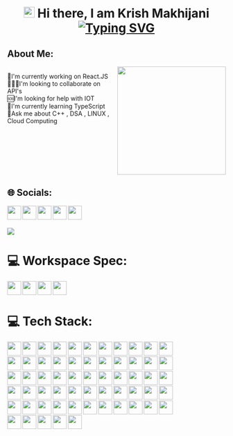 <!-- [![MasterHead](https://firebasestorage.googleapis.com/v0/b/flexi-coding.appspot.com/o/dempgi7-520f8d5f-63d4-4453-8822-dbc149ae27f8.gif?alt=media&token=91c0c7b2-93c3-4029-b011-1a8703c5730d)](https://www.instagram.com/krish.makhijani) -->

<h1 align=center>

<img src="https://raw.githubusercontent.com/aemmadi/aemmadi/master/wave.gif" width="25px">  Hi  there,  I  am  Krish Makhijani </br>
[![Typing SVG](https://readme-typing-svg.herokuapp.com?font=Fira+Code&pause=800&color=F7D315&center=true&random=false&width=435&lines=A+Passionate+WebApp+Developer+;A+Passionate+Competitive+Programmer;A+Googler)](https://github.com/krishmakhijani)

## About Me:

<div style="display: flex; justify-content: flex-start;">
  <div style="align:centre;"><p>🔭I'm currently working on React.JS<br>🧑‍🤝‍🧑I'm looking to collaborate on API's<br>🆘I'm looking for help with IOT<br>🍁I'm currently learning TypeScript<br>💬Ask me about C++ , DSA , LINUX , Cloud Computing</p> </div>
  <div><img src="https://github.com/krishmakhijani/DSA/assets/112251957/07071b90-1036-42ff-980f-6add8f20a106" align="right" width="250" height="250"></div>
</div>


## 🌐 Socials:

<div><a href="https://instagram.com/velocitypanther"><img align="left" height="32" width="32" src="https://cdn.simpleicons.org/instagram/E4405F" />
<div><a href="https://www.linkedin.com/in/krishmakhijani/"><img align="left" height="32" width="32" src="https://cdn.simpleicons.org/linkedin/0A66C2" /></a></div>
<div><a href="https://medium.com/@krishmakhijani"><img align="left" height="32" width="32" src="https://cdn.simpleicons.org/medium/white" /></a></div>
<div><a href="https://music.apple.com/profile/krishmakhijani"><img align="left" height="32" width="32" src="https://cdn.simpleicons.org/applemusic/FA243C" /></a></div>
<div><a href="https://twitter.com/velocitypanther"><img align="left" height="32" width="32" src="https://cdn.simpleicons.org/twitter/1D9BF0" /></a></div>
<br>
<br>
<br>
<img align="left" src="https://komarev.com/ghpvc/?username=krishmakhijani&style=flat&color=blueviolet" />
<br>

# 💻 Workspace Spec:

<img align="left" height="32" width="32" src="https://cdn.simpleicons.org/apple/FFFFFF/" />
<img align="left" height="32" width="32" src="https://cdn.simpleicons.org/macos/FFFFFF/" />
<img align="left" height="32" width="32" src="https://cdn.simpleicons.org/ios/FFFFFF/" />
<img align="left" height="32" width="32" src="https://cdn.simpleicons.org/ubuntu/ubuntu" />
<br>
<br>


# 💻 Tech Stack:

<img align="left" height="32" width="32" src="https://cdn.simpleicons.org/c/00599C"/>
<img align="left" height="32" width="32" src="https://cdn.simpleicons.org/cplusplus/00599C"/>
<img align="left" height="32" width="32" src="https://cdn.simpleicons.org/css3/1572B6"/>
<img align="left" height="32" width="32" src="https://cdn.simpleicons.org/html5/E34F26"/>
<img align="left" height="32" width="32" src="https://cdn.simpleicons.org/avajs/4B4B77"/>
<img align="left" height="32" width="32" src="https://cdn.simpleicons.org/javascript/F7DF1E"/>
<img align="left" height="32" width="32" src="https://cdn.simpleicons.org/lua/2C2D72"/>
<img align="left" height="32" width="32" src="https://cdn.simpleicons.org/php/777BB4"/>
<img align="left" height="32" width="32" src="https://cdn.simpleicons.org/python/3776AB"/>
<img align="left" height="32" width="32" src="https://cdn.simpleicons.org/gnubash/4EAA25"/>
<img align="left" height="32" width="32" src="https://cdn.simpleicons.org/amazonaws/FF9900"/>
<br>
<br>
<img align="left" height="32" width="32" src="https://cdn.simpleicons.org/microsoftazure/0078D7"/>
<img align="left" height="32" width="32" src="https://cdn.simpleicons.org/firebase/FFCA28"/>
<img align="left" height="32" width="32" src="https://cdn.simpleicons.org/googlecloud/4285F4"/>
<img align="left" height="32" width="32" src="https://cdn.simpleicons.org/vercel/black/white"/>
<img align="left" height="32" width="32" src="https://cdn.simpleicons.org/digitalocean/0080FF"/>
<img align="left" height="32" width="32" src="https://cdn.simpleicons.org/heroku/430098"/>
<img align="left" height="32" width="32" src="https://cdn.simpleicons.org/bootstrap/7952B3"/>
<img align="left" height="32" width="32" src="https://cdn.simpleicons.org/django/092E20"/>
<img align="left" height="32" width="32" src="https://cdn.simpleicons.org/express/black/white"/>
<img align="left" height="32" width="32" src="https://cdn.simpleicons.org/git/F05032"/>
<img align="left" height="32" width="32" src="https://cdn.simpleicons.org/npm/CB3837"/>
<br>
<br>
<img align="left" height="32" width="32" src="https://cdn.simpleicons.org/nestjs/E0234E"/>
<img align="left" height="32" width="32" src="https://cdn.simpleicons.org/nodedotjs/339933"/>
<img align="left" height="32" width="32" src="https://cdn.simpleicons.org/yarn/2C8EBB"/>
<img align="left" height="32" width="32" src="https://cdn.simpleicons.org/tailwindcss/06B6D4"/>
<img align="left" height="32" width="32" src="https://cdn.simpleicons.org/threedotjs/black/white"/>
<img align="left" height="32" width="32" src="https://cdn.simpleicons.org/vuedotjs/4FC08D"/>
<img align="left" height="32" width="32" src="https://cdn.simpleicons.org/react/61DAFB"/>
<img align="left" height="32" width="32" src="https://cdn.simpleicons.org/apache/D22128"/>
<img align="left" height="32" width="32" src="https://cdn.simpleicons.org/nginx/009639"/>
<img align="left" height="32" width="32" src="https://cdn.simpleicons.org/sqlite/003B57"/>
<img align="left" height="32" width="32" src="https://cdn.simpleicons.org/mariadb/003545"/>
<br>
<br>
<img align="left" height="32" width="32" src="https://cdn.simpleicons.org/mongodb/47A248"/>
<img align="left" height="32" width="32" src="https://cdn.simpleicons.org/mysql/4479A1"/>
<img align="left" height="32" width="32" src="https://cdn.simpleicons.org/canva/00C4CC"/>
<img align="left" height="32" width="32" src="https://cdn.simpleicons.org/figma/F24E1E"/>
<img align="left" height="32" width="32" src="https://cdn.simpleicons.org/numpy/013243"/>
<img align="left" height="32" width="32" src="https://cdn.simpleicons.org/pandas/150458"/>
<img align="left" height="32" width="32" src="https://cdn.simpleicons.org/linux/FCC624"/>
<img align="left" height="32" width="32" src="https://cdn.simpleicons.org/alfred/5C1F87"/>
<img align="left" height="32" width="32" src="https://cdn.simpleicons.org/arduino/00878F"/>
<img align="left" height="32" width="32" src="https://cdn.simpleicons.org/docker/2496ED"/>
<img align="left" height="32" width="32" src="https://cdn.simpleicons.org/eslint/4B32C3"/>
<br>
<br>
<img align="left" height="32" width="32" src="https://cdn.simpleicons.org/notion/black/white"/>
<img align="left" height="32" width="32" src="https://cdn.simpleicons.org/postman/FF6C37"/>
<img align="left" height="32" width="32" src="https://cdn.simpleicons.org/redux/764ABC"/>
<img align="left" height="32" width="32" src="https://cdn.simpleicons.org/visualstudiocode/007ACC"/>
<img align="left" height="32" width="32" src="https://cdn.simpleicons.org/xcode/147EFB"/>
<img align="left" height="32" width="32" src="https://cdn.simpleicons.org/sublimetext/FF9800"/>
<img align="left" height="32" width="32" src="https://cdn.simpleicons.org/replit/F26207"/>
<img align="left" height="32" width="32" src="https://cdn.simpleicons.org/pycharm/black/white"/>
<img align="left" height="32" width="32" src="https://cdn.simpleicons.org/neovim/57A143"/>
<img align="left" height="32" width="32" src="https://cdn.simpleicons.org/googlecolab/F9AB00"/>
<img align="left" height="32" width="32" src="https://cdn.simpleicons.org/intellijidea/black/white"/>
<br>
<br>
<img align="left" height="32" width="32" src="https://cdn.simpleicons.org/prettier/F7B93E"/>
<img align="left" height="32" width="32" src="https://cdn.simpleicons.org/flutter/02569B"/>
<img align="left" height="32" width="32" src="https://cdn.simpleicons.org/iterm2/black/white"/>
<img align="left" height="32" width="32" src="https://cdn.simpleicons.org/starship/DD0B78"/>
<img align="left" height="32" width="32" src="https://cdn.simpleicons.org/gatsby/663399"/>
<br>
<br>

